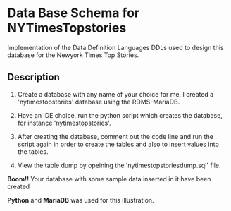 # Data Base Schema for NYTimesTopstories



Implementation of the Data Definition Languages DDLs used to design this database for the Newyork Times Top Stories.



## Description



1. Create a database with any name of your choice for me, I created a 'nytimestopstories' database using the RDMS-MariaDB.

2. Have an IDE choice, run the python script which creates the database, for instance 'nytimestopstories'.

3. After creating the database, comment out the code line and run the script again in order to create the tables and also to insert values into the tables.

4. View the table dump by opeining the 'nytimestopstoriesdump.sql' file.


**Boom!!** Your database with some sample data inserted in it have been created


**Python** and **MariaDB** was used for this illustration.
